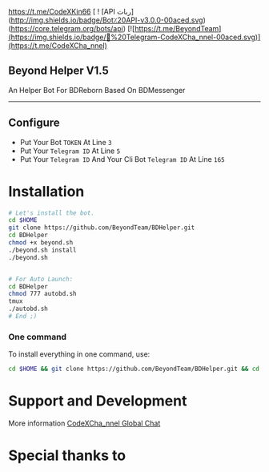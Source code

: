 https://t.me/CodeXKin66
[ ! [API ربات] (http://img.shields.io/badge/Bot٪20API-v3.0.0-00aced.svg) (https://core.telegram.org/bots/api)
[![https://t.me/BeyondTeam](https://img.shields.io/badge/💬%20Telegram-CodeXCha_nnel-00aced.svg)](https://t.me/CodeXCha_nnel)

## Beyond Helper V1.5
An Helper Bot For BDReborn Based On BDMessenger

* * *

## Configure

* Put Your Bot `TOKEN` At Line `3`
* Put Your `Telegram ID` At Line `5`
* Put Your `Telegram ID` And Your Cli Bot `Telegram ID` At Line `165`

# Installation

```sh
# Let's install the bot.
cd $HOME
git clone https://github.com/BeyondTeam/BDHelper.git
cd BDHelper
chmod +x beyond.sh
./beyond.sh install
./beyond.sh 


# For Auto Launch:
cd BDHelper
chmod 777 autobd.sh
tmux
./autobd.sh
# End ;)
```
### One command
To install everything in one command, use:
```sh
cd $HOME && git clone https://github.com/BeyondTeam/BDHelper.git && cd BDHelper && chmod +x beyond.sh && ./beyond.sh install && ./beyond.sh
```

# Support and Development

More information [CodeXCha_nnel Global Chat](https://telegram.me/joinchat/AAAAAEIDQ8HTjezV4syUSA)

# Special thanks to

